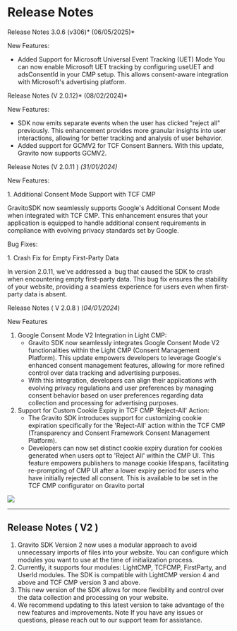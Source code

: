 Release Notes
=============

Release Notes 3.0.6 (v306)* (06/05/2025)*

New Features:

- Added Support for Microsoft Universal Event Tracking (UET) Mode
You can now enable Microsoft UET tracking by configuring useUET and adsConsentId in your CMP setup. This allows consent-aware integration with Microsoft's advertising platform.  


 

Release Notes (V 2.0.12)* (08/02/2024)*

New Features:

-   SDK now emits separate events when the user has clicked "reject all" previously. This enhancement provides more granular insights into user interactions, allowing for better tracking and analysis of user behavior.
-   Added support for GCMV2 for TCF Consent Banners. With this update, Gravito now supports GCMV2.

Release Notes (V 2.0.11 ) *(31/01/2024)*

New Features:

1\. Additional Consent Mode Support with TCF CMP

GravitoSDK now seamlessly supports Google's Additional Consent Mode when integrated with TCF CMP. This enhancement ensures that your application is equipped to handle additional consent requirements in compliance with evolving privacy standards set by Google.

Bug Fixes:

1\. Crash Fix for Empty First-Party Data

In version 2.0.11, we've addressed a  bug that caused the SDK to crash when encountering empty first-party data. This bug fix ensures the stability of your website, providing a seamless experience for users even when first-party data is absent.

Release Notes ( V 2.0.8 ) (*04/01/2024*)

New Features

1.  Google Consent Mode V2 Integration in Light CMP:
    -   Gravito SDK now seamlessly integrates Google Consent Mode V2 functionalities within the Light CMP (Consent Management Platform). This update empowers developers to leverage Google's enhanced consent management features, allowing for more refined control over data tracking and advertising purposes.
    -   With this integration, developers can align their applications with evolving privacy regulations and user preferences by managing consent behavior based on user preferences regarding data collection and processing for advertising purposes.
2.  Support for Custom Cookie Expiry in TCF CMP 'Reject-All' Action:
    -   The Gravito SDK introduces support for customizing cookie expiration specifically for the 'Reject-All' action within the TCF CMP (Transparency and Consent Framework Consent Management Platform).
    -   Developers can now set distinct cookie expiry duration for cookies generated when users opt to 'Reject All' within the CMP UI. This feature empowers publishers to manage cookie lifespans, facilitating re-prompting of CMP UI after a lower expiry period for users who have initially rejected all consent. This is available to be set in the TCF CMP configurator on Gravito portal

![](https://www.gravito.net/wp-content/uploads/2024/01/rejectall-cookie.jpg)

* * * * *

Release Notes ( V2 )
--------------------

1.  Gravito SDK Version 2 now uses a modular approach to avoid unnecessary imports of files into your website. You can configure which modules you want to use at the time of initialization process.
2.  Currently, it supports four modules: LightCMP, TCFCMP, FirstParty, and UserId modules. The SDK is compatible with LightCMP version 4 and above and TCF CMP version 3 and above.
3.  This new version of the SDK allows for more flexibility and control over the data collection and processing on your website.
4.  We recommend updating to this latest version to take advantage of the new features and improvements. Note If you have any issues or questions, please reach out to our support team for assistance.